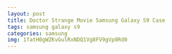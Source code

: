 ```yaml
---
layout: post
title: Doctor Strange Movie Samsung Galaxy S9 Case
tags: samsung galaxy s9
categories: samsung
img: 1fatH0gWZKvGulRxNDQ1Vg8FV9gVp0Rd0
---
```

